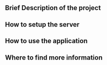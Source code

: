 ## Brief Description of the project

## How to setup the server

## How to use the application

## Where to find more information
